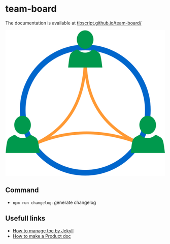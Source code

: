 # team-board

The documentation is available at [tibscript.github.io/team-board/][doc_url]

![logo][logo_img]

## Command

* `npm run changelog`: generate changelog

## Usefull links

* [How to manage toc by Jekyll][jekyll_toc]
* [How to make a Product doc][product_doc]

[product_doc]: https://hubvisory.com/blog/comment-bien-definir-sa-vision-produit/
[jekyll_toc]:  https://jekyllrb.com/tutorials/navigation/#scenario-1-basic-list
[doc_url]:     https://tibscript.github.io/team-board/
[logo_img]:    ./logo.drawio.svg
